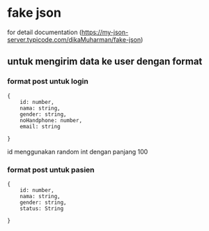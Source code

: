 # fake json

for detail documentation
(https://my-json-server.typicode.com/dikaMuharman/fake-json)

## untuk mengirim data ke user dengan format

### format post untuk login

```
{
    id: number,
    nama: string,
    gender: string,
    noHandphone: number,
    email: string

}
```

id menggunakan random int dengan panjang 100

### format post untuk pasien

```
{
    id: number,
    nama: string,
    gender: string,
    status: String

}
```
